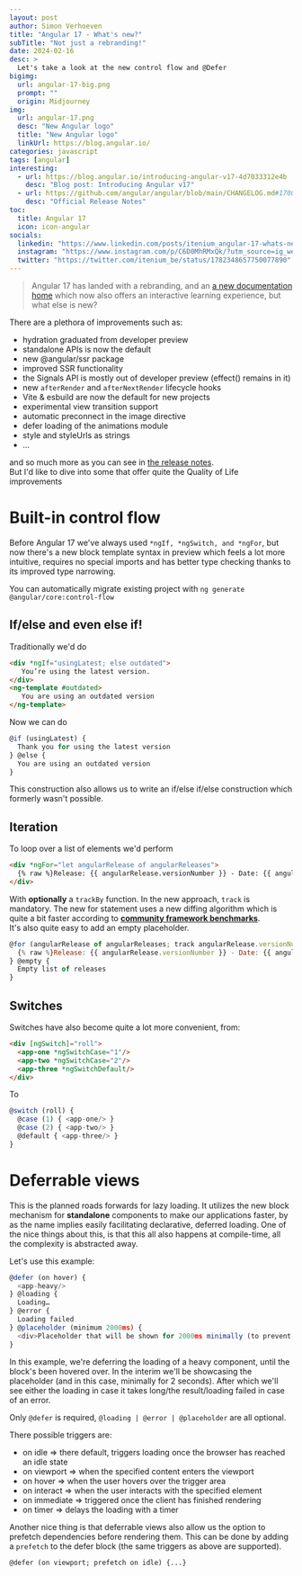 ```yaml
---
layout: post
author: Simon Verhoeven
title: "Angular 17 - What's new?"
subTitle: "Not just a rebranding!"
date: 2024-02-16
desc: > 
  Let's take a look at the new control flow and @Defer
bigimg:
  url: angular-17-big.png
  prompt: ""
  origin: Midjourney
img:
  url: angular-17.png
  desc: "New Angular logo"
  title: "New Angular logo"
  linkUrl: https://blog.angular.io/
categories: javascript
tags: [angular]
interesting:
  - url: https://blog.angular.io/introducing-angular-v17-4d7033312e4b
    desc: "Blog post: Introducing Angular v17"
  - url: https://github.com/angular/angular/blob/main/CHANGELOG.md#1700-2023-11-08
    desc: "Official Release Notes"
toc:
  title: Angular 17
  icon: icon-angular
socials:
  linkedin: "https://www.linkedin.com/posts/itenium_angular-17-whats-new-activity-7188114671562862592-6iN8?utm_source=share&utm_medium=member_desktop"
  instagram: "https://www.instagram.com/p/C6D0MhRMxQk/?utm_source=ig_web_copy_link&igsh=MzRlODBiNWFlZA=="
  twitter: "https://twitter.com/itenium_be/status/1782348657750077890"
---
```


> Angular 17 has landed with a rebranding, and an [a new documentation home](https://angular.dev/) which now also offers an interactive learning experience, but what else is new?

There are a plethora of improvements such as:

-   hydration graduated from developer preview
-   standalone APIs is now the default
-   new @angular/ssr package
-   improved SSR functionality
-   the Signals API is mostly out of developer preview (effect() remains in it)
-   new `afterRender` and `afterNextRender` lifecycle hooks
-   Vite & esbuild are now the default for new projects
-   experimental view transition support
-   automatic preconnect in the image directive
-   defer loading of the animations module
-   style and styleUrls as strings
-   ...

<!--more-->

and so much more as you can see in [the release notes](https://github.com/angular/angular/blob/main/CHANGELOG.md#1700-2023-11-08).  
But I'd like to dive into some that offer quite the Quality of Life improvements

# Built-in control flow

Before Angular 17 we've always used `*ngIf, *ngSwitch, and *ngFor`, but now there's a new block template syntax in preview which feels a lot more intuitive, requires no special imports and has better type checking thanks to its improved type narrowing.

You can automatically migrate existing project with `ng generate @angular/core:control-flow`

## If/else and even else if!

Traditionally we'd do

```html
<div *ngIf="usingLatest; else outdated">
   You’re using the latest version. 
</div> 
<ng-template #outdated>
   You are using an outdated version 
</ng-template>
```

Now we can do

```js
@if (usingLatest) {
  Thank you for using the latest version
} @else {
  You are using an outdated version
}
```

This construction also allows us to write an if/else if/else construction which formerly wasn't possible.

## Iteration

To loop over a list of elements we'd perform

```html
<div *ngFor="let angularRelease of angularReleases">
  {% raw %}Release: {{ angularRelease.versionNumber }} - Date: {{ angularRelease.date }} <br>{% endraw %}
</div>
```

With **optionally** a `trackBy` function. In the new approach, `track` is mandatory. The new for statement uses a new diffing algorithm which is quite a bit faster according to [**community framework benchmarks**](https://krausest.github.io/js-framework-benchmark/current.html).  
It's also quite easy to add an empty placeholder.

```js
@for (angularRelease of angularReleases; track angularRelease.versionNumber) {
  {% raw %}Release: {{ angularRelease.versionNumber }} - Date: {{ angularRelease.date }} <br>{% endraw %}
} @empty {
  Empty list of releases
}
```

## Switches

Switches have also become quite a lot more convenient, from:

```html
<div [ngSwitch]="roll">
  <app-one *ngSwitchCase="1"/>
  <app-two *ngSwitchCase="2"/>
  <app-three *ngSwitchDefault/>
</div>
```

To

```js
@switch (roll) {
  @case (1) { <app-one/> }
  @case (2) { <app-two/> }
  @default { <app-three/> }
}
```

# Deferrable views

This is the planned roads forwards for lazy loading. It utilizes the new block mechanism for **standalone** components to make our applications faster, by as the name implies easily facilitating declarative, deferred loading. One of the nice things about this, is that this all also happens at compile-time, all the complexity is abstracted away.

Let's use this example:

```js
@defer (on hover) {
  <app-heavy/>
} @loading {
  Loading…
} @error {
  Loading failed
} @placeholder (minimum 2000ms) {
  <div>Placeholder that will be shown for 2000ms minimally (to prevent flickering in case the deferred component loads quickly)</div>
}
```

In this example, we're deferring the loading of a heavy component, until the block's been hovered over. In the interim we'll be showcasing the placeholder (and in this case, minimally for 2 seconds). After which we'll see either the loading in case it takes long/the result/loading failed in case of an error.

Only `@defer` is required, `@loading | @error | @placeholder` are all optional.

There possible triggers are:

-   on idle => there default, triggers loading once the browser has reached an idle state
-   on viewport => when the specified content enters the viewport
-   on hover => when the user hovers over the trigger area
-   on interact => when the user interacts with the specified element
-   on immediate => triggered once the client has finished rendering
-   on timer => delays the loading with a timer

Another nice thing is that deferrable views also allow us the option to prefetch dependencies before rendering them. This can be done by adding a `prefetch` to the defer block (the same triggers as above are supported).

`@defer (on viewport; prefetch on idle) {...}`

